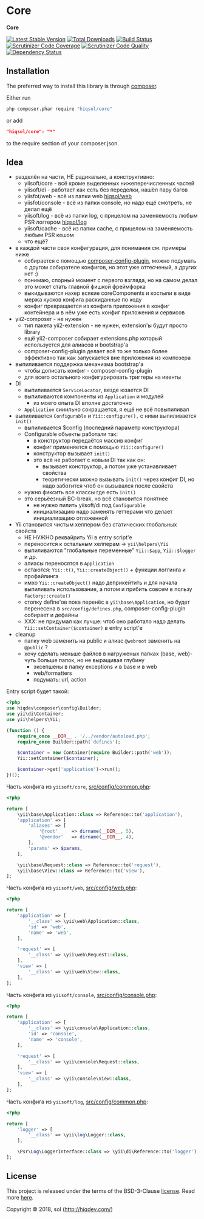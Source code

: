 # Core

**Core**

[![Latest Stable Version](https://poser.pugx.org/hiqsol/core/v/stable)](https://packagist.org/packages/hiqsol/core)
[![Total Downloads](https://poser.pugx.org/hiqsol/core/downloads)](https://packagist.org/packages/hiqsol/core)
[![Build Status](https://img.shields.io/travis/hiqsol/core.svg)](https://travis-ci.org/hiqsol/core)
[![Scrutinizer Code Coverage](https://img.shields.io/scrutinizer/coverage/g/hiqsol/core.svg)](https://scrutinizer-ci.com/g/hiqsol/core/)
[![Scrutinizer Code Quality](https://img.shields.io/scrutinizer/g/hiqsol/core.svg)](https://scrutinizer-ci.com/g/hiqsol/core/)
[![Dependency Status](https://www.versioneye.com/php/hiqsol:core/dev-master/badge.svg)](https://www.versioneye.com/php/hiqsol:core/dev-master)

## Installation

The preferred way to install this library is through [composer](http://getcomposer.org/download/).

Either run

```sh
php composer.phar require "hiqsol/core"
```

or add

```json
"hiqsol/core": "*"
```

to the require section of your composer.json.

## Idea

- разделён на части, НЕ радикально, а конструктивно:
    - yiisoft/core - всё кроме выделенных нижеперечисленных частей
    - yiisoft/di - работает как есть без переделки, нашёл пару багов
    - yiisfot/web - всё из папки web [hiqsol/web]
    - yiisfot/console - всё из папки console, но надо ещё смотреть, не делал ещё
    - yiisoft/log - всё из папки log, с прицелом на заменяемость любым PSR логгером [hiqsol/log]
    - yiisoft/cache - всё из папки cache, с прицелом на заменяемость любым PSR кешом
    - что ещё?
- в каждой части своя конфигурация, для понимания см. примеры ниже
    - собирается с помощью [composer-config-plugin], можно подумать о другом
      собирателе конфигов, но этот уже оттесченый, а других нет :)
    - понимаю, спорный момент с первого взгляда, но на самом делал это может
      стать главной фишкой фреймфорка
    - выкидываются нахер всякие coreComponents
      и костыли в виде мержа кусков конфига раскиданные по коду
    - конфиг превращается из конфига приложения в конфиг контейнера и в нём уже
      есть конфиг приложения и сервисов
- yii2-composer - не нужен
    - тип пакета yii2-extension - не нужен, extension'ы будут просто library
    - ещё yii2-composer собирает extensions.php который используется для алиасов и bootstrap'а
    - composer-config-plugin делает всё то же только более эффективно
      так как запускается вне приложения из композера
- выпиливается поддержка механизма bootstrap'а
    - чтобы дописать конфиг - composer-config-plugin
    - для всего остального конфигурировать триггеры на ивенты
- DI
    - выпиливается `ServiceLocator`, везде юзается DI
    - выпиливаются компоненты из `Application` и модулей
        - из моего опыта DI вполне достаточно
    - `Application` сииильно сокращается, я ещё не всё повыпиливал
- выпиливается `Configurable` и `Yii::configure(),` с ними выпиливается `init()`
    - выпиливается $config (последний параметр конструктора)
    - Configurable объекты работали так:
        - в конструктор передаётся массив конфиг
        - конфиг применяется с помощью `Yii::configure()`
        - конструктор вызывает `init()`
        - это всё не работает с новым DI так как он:
            - вызывает конструктор, а потом уже устанавливает свойства
            - теоретически можно вызывать `init()` через конфиг DI,
              но надо заботится чтоб он вызывался после свойств
    - нужно фиксить все классы где есть `init()`
    - это серьёезный BC-break, но всё становится понятнее
        - не нужно пилить yiisoft/di под `Configurable`
        - инициализацию надо заменять геттерами что делает инициализацию отложенной
- Yii становится чистым хелпером без статических глобальных свойств
    - НЕ НУЖНО реквайрить Yii в entry script'е
    - переносится к остальным хелперам -> `yii\helpers\Yii`
    - выпиливаются "глобальные переменные" `Yii::$app`, `Yii::$logger` и др.
    - алиасы переносятся в `Application`
    - остаются: `Yii::t()`, `Yii::createObject()` + функции логгинга и профайлинга
    - имхо `Yii::createObject()` надо деприкейтить и для начала выпиливать использование,
      а потом и прибить совсем в пользу `Factory::create()`
    - стопку define'ов пока перенёс в `yii\base\Application`, но будет перенесена в
      `src/config/defines.php`, composer-config-plugin собирает и дефайны
    - XXX: не придумал как лучше: чтоб оно работало надо делать `Yii::setContainer($container)` в entry script'е
- cleanup
    - папку web заменить на public и алиас `@webroot` заменить на `@public` ?
    - хочу сделать меньше файлов в нагруженых папках (base, web)- чуть больше папок, но не выращивая глубину
        - эксепшены в папку exceptions и в base и в web
        - web/formatters
        - подумать: url, action

[hiqsol/web]:               https://github.com/hiqsol/web
[hiqsol/log]:               https://github.com/hiqsol/log
[composer-config-plugin]:   https://github.com/hiqdev/composer-config-plugin

Entry script будет такой:

```php
<?php
use hiqdev\composer\config\Builder;
use yii\di\Container;
use yii\helpers\Yii;

(function () {
    require_once __DIR__ . '/../vendor/autoload.php';
    require_once Builder::path('defines');

    $container = new Container(require Builder::path('web'));
    Yii::setContainer($container);

    $container->get('application')->run();
})();
```

Часть конфига из `yiisoft/core`, [src/config/common.php](https://github.com/hiqsol/core/blob/master/src/config/common.php):

```php
<?php

return [
    \yii\base\Application::class => Reference::to('application'),
    'application' => [
        'aliases' => [
            '@root'     => dirname(__DIR__, 5),
            '@vendor'   => dirname(__DIR__, 4),
        ],
        'params' => $params,
    ],

    \yii\base\Request::class => Reference::to('request'),
    \yii\base\View::class => Reference::to('view'),
];
```

Часть конфига из `yiisoft/web`, [src/config/web.php](https://github.com/hiqsol/web/blob/master/src/config/web.php):

```php
<?php

return [
    'application' => [
        '__class' => \yii\web\Application::class,
        'id' => 'web',
        'name' => 'web',
    ],

    'request' => [
        '__class' => \yii\web\Request::class,
    ],
    'view' => [
        '__class' => \yii\web\View::class,
    ],
];
```

Часть конфига из `yiisoft/console`, [src/config/console.php](https://github.com/hiqsol/web/blob/master/src/config/console.php):

```php
<?php

return [
    'application' => [
        '__class' => \yii\console\Application::class,
        'id' => 'console',
        'name' => 'console',
    ],

    'request' => [
        '__class' => \yii\console\Request::class,
    ],
    'view' => [
        '__class' => \yii\console\View::class,
    ],
];
```

Часть конфига из `yiisoft/log`, [src/config/common.php](https://github.com/hiqsol/log/blob/master/src/config/common.php):

```php
<?php

return [
    'logger' => [
        '__class' => \yii\log\Logger::class,
    ],

    \Psr\Log\LoggerInterface::class => \yii\di\Reference::to('logger'),
];
```

## License

This project is released under the terms of the BSD-3-Clause [license](LICENSE).
Read more [here](http://choosealicense.com/licenses/bsd-3-clause).

Copyright © 2018, sol (http://hiqdev.com/)
